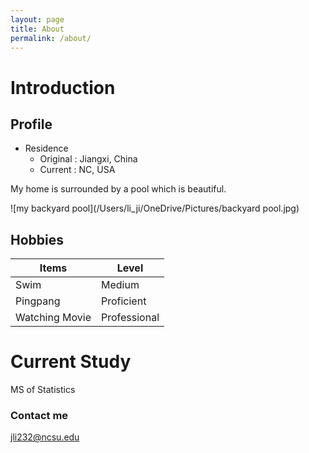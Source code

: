 ```yaml
---
layout: page
title: About
permalink: /about/
---
```


# Introduction
## Profile
* Residence  
  + Original : Jiangxi, China
  + Current  : NC, USA  
 
 My home is surrounded by a pool which is beautiful.  
 
 ![my backyard pool](/Users/li_ji/OneDrive/Pictures/backyard pool.jpg)
 
## Hobbies
Items             | Level
----------------- | -----------------
Swim              | Medium
Pingpang          | Proficient
Watching Movie    | Professional

# Current Study
  MS of Statistics



### Contact me

[jli232@ncsu.edu](mailto:jli232@ncsu.edu)
